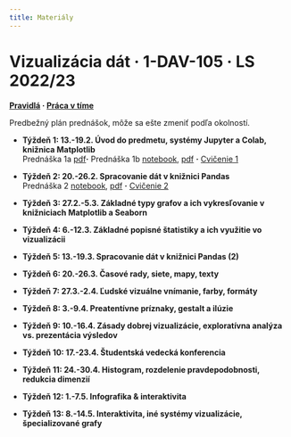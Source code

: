 ```yaml
---
title: Materiály
---
```


# Vizualizácia dát · 1-DAV-105 · LS 2022/23 

**[Pravidlá](./Rules.md) · [Práca v tíme](./Groups.md)**

Predbežný plán prednášok, môže sa ešte zmeniť podľa okolností.

* **Týždeň 1: 13.-19.2. Úvod do predmetu, systémy Jupyter a Colab, knižnica Matplotlib**<br>Prednáška 1a [pdf](./pdf/L01a_visualization_history.pdf)**·** Prednáška 1b [notebook](https://colab.research.google.com/github/bbrejova/viz//blob/master/notebooks/L01b_Jupyter_Colab_Matplotlib.ipynb), [pdf](pdf/L01b_Jupyter_Colab_Matplotlib.pdf) **·** [Cvičenie 1](./Tutorial1.md)

* **Týždeň 2: 20.-26.2. Spracovanie dát v knižnici Pandas**<br>
Prednáška 2 [notebook](https://colab.research.google.com/github/bbrejova/viz//blob/master/notebooks/L02_Processing_Pandas.ipynb), [pdf](pdf/L02_Processing_Pandas.pdf) **·** [Cvičenie 2](./Tutorial2.md)


* **Týždeň 3: 27.2.-5.3. Základné typy grafov a ich vykresľovanie v knižniciach Matplotlib a Seaborn**
<!-- 
| [[Cvičenie 2]] {{Dot}} Prednáška 3 [https://youtu.be/1SZXLZlwr50 video] {{Dot}} Prednáška 3a [https://drive.google.com/file/d/1en-VpxFwkFfI-8XLn7nS0lmHQ0-CafP8/view?usp=sharing pdf] {{Dot}} Prednáška 3b (Seaborn a zdrojový kód) [https://colab.research.google.com/drive/18ZnDsPFvfgeOFbNTVDTGza110SbObugw?usp=sharing notebook], [https://drive.google.com/file/d/1LsIQwhLCrRsDOCkIiVjQPWZvV5GnzW14/view?usp=sharing pdf]
-->

* **Týždeň 4: 6.-12.3. Základné popisné štatistiky a ich využitie vo vizualizácii**
<!--
| Prednáška 4 [https://youtu.be/lmrcJU2eS2I video] {{Dot}} [https://drive.google.com/file/d/1CXHgX3WXeUGsmw9q4mAN0SxQhYLXH0nW/view?usp=sharing notebook], [https://drive.google.com/file/d/1084LEaP6KreMWZjCQf3meEM1fK_0M37e/view?usp=sharing pdf] -->

* **Týždeň 5: 13.-19.3. Spracovanie dát v knižnici Pandas (2)**
<!--
| Prednáška 5 [https://youtu.be/q7fvo6U4frA video] {{dot}} [https://drive.google.com/file/d/1Lj5tj3nMNJb6NcMzEef0nsztjZIIldPw/view?usp=sharing notebook], [https://drive.google.com/file/d/1rXqyunm2Bfaym0wEh8yD1ybAyIPUO4_v/view?usp=sharing pdf] 
|-
| [[Projekty]] {{Dot}}  [https://youtu.be/7Wl_P7red7o video s pokynmi (1)]
-->

* **Týždeň 6: 20.-26.3. Časové rady, siete, mapy, texty**
<!--
| Prednáška 6 [https://youtu.be/S764DrJQ5FA video] {{Dot}} [https://drive.google.com/file/d/15HEM-cXNdvLv7g6_SalRg3scYBn-ZnS8/view?usp=sharing pdf] 
-->

* **Týždeň 7: 27.3.-2.4. Ľudské vizuálne vnímanie, farby, formáty**
<!--
| Prednáška 7 [https://youtu.be/rR1MAli-3XI video] {{Dot}} [https://drive.google.com/file/d/1YAXJBg9yBTtENcfk0onTNbPCv7W42JSy/view?usp=sharing pdf]
-->

* **Týždeň 8: 3.-9.4. Preatentívne príznaky, gestalt a ilúzie**
<!--
| Prednášk 8 [https://youtu.be/d3GD7_MFCN4 video] {{Dot}} [https://drive.google.com/file/d/1hNDzXtHr4gbMH8xnrXOXZRF2pLY0Gk2X/view?usp=sharing  pdf]
-->

* **Týždeň 9: 10.-16.4. Zásady dobrej vizualizácie, exploratívna analýza vs. prezentácia výsledov**
<!--
| Prednáška 9 [https://youtu.be/N1DzdUK39wU video] {{Dot}} [https://drive.google.com/file/d/1T5wClkDjxQAeJObHa03-8NWFYQdpokBA/view?usp=sharing notebook], [https://drive.google.com/file/d/1VsAxQ6sOjSX5etVsoBmfC1K7uVvKQMnD/view?usp=sharing pdf]
-->

* **Týždeň 10: 17.-23.4. Študentská vedecká konferencia**

* **Týždeň 11: 24.-30.4. Histogram, rozdelenie pravdepodobnosti, redukcia dimenzií**
<!--
| Prednáška 10a [https://youtu.be/UV6TMjrr5x0 video] {{Dot}} [https://drive.google.com/file/d/1d7LtY4VJ5HEdHDmsQy073bognLn8HXrE/view?usp=sharing pdf] {{Dot}} Prednáška 10b [https://youtu.be/MY9VPR6zp1Q video] {{Dot}} [https://drive.google.com/file/d/1OvYhCBmDWLCoAtTJw2EsECZJho3_3uT4/view?usp=sharing notebook], [https://drive.google.com/file/d/1ABqT3F3u3usAJiIfdp4EoRuZXcPH42T_/view?usp=sharing pdf] 
-->

* **Týždeň 12: 1.-7.5.  Infografika & interaktivita**
<!--
| Prednáška 11 [https://youtu.be/Zku7ySVZjKI video] {{Dot}} [https://drive.google.com/file/d/1XhWR1dVTlahEtUYlAffukp5c6O5yfCFX/view?usp=sharing pdf] 
-->

* **Týždeň 13: 8.-14.5. Interaktivita, iné systémy vizualizácie, špecializované grafy**
<!--
| Prednáška 12 [https://youtu.be/yW-qopCn5fw video] [https://colab.research.google.com/drive/1u6l_WNiC21tVUj2CM7VFoTkHWIhOvv4e?usp=sharing notebook] [https://drive.google.com/file/d/1PTJGCILUFeLrGGENm4dpuwWz7XxZWJgh/view?usp=sharing pdf] {{Dot}}  [[Skúška]]
-->
